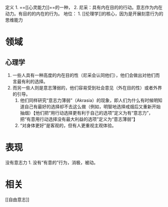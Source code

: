 定义
	1. ==[[心灵能力]]==的一种，
	2. 尼采：具有内在目的的行动。意志作为内在动力。有目的的内在的行为。
地位：
	1. [[伦理学]]的核心，因为是开展刻意行为的思维能力

# 领域
## 心理学
1. 一些人具有一种高度的内在目的性（尼采会认同他们），他们会做出对他们而言最有利的选择。
2. 而另一些人则是意志薄弱的，他们容易受到社会意见（外在目的性）或者外界的引导。
	1. 他们同样研究“意志力薄弱”（Akrasia）的现象，即人们为什么有时候明知道自己有最好的选择却不去这么做（例如，明智地选择戒烟后又重新开始抽烟）【他们把“用行动选择更有利于自己的选项”定义为有“意志力”，把“有意用行动选择没有最大利益的选项”定义为“意志薄弱”】
	2. “对身体更好”是客观的，但有人更重视主观体验。

# 表现
没有意志力
	1. 没有“有意的”行为，消极，被动。

# 相关
[[自由意志]] 